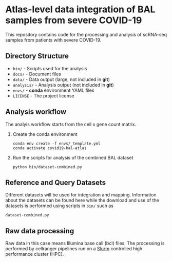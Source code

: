 # Atlas-level data integration of BAL samples from severe COVID-19

This repository contains code for the processing and analysis of scRNA-seq samples from patients with severe COVID-19.

## Directory Structure

* `bin/` - Scripts used for the analysis
* `docs/` - Document files
* `data/` - Data output (large, not included in **git**)
* `analysis/` - Analysis output (not included in **git**)
* `envs/` - **conda** environment YAML files
* `LICENSE` - The project license

## Analysis workflow

The analyis workflow starts from the cell x gene count matrix.

1. Create the conda environment
   ```
   conda env create -f envs/_template.yml
   conda activate covid19-bal-atlas
   ```
1. Run the scripts for analysis of the combined BAL dataset
   ```
   python bin/dataset-combined.py
   ```

## Reference and Query Datasets

Different datasets will be used for integration and mapping. Information about the datasets can be found here while the download and use of the datasets is performed using scripts in `bin/` such as
```
dataset-combined.py
```

## Raw data processing

Raw data in this case means Illumina base call (bcl) files. The processing is performed by cellranger pipelines run on a [Slurm](https://slurm.schedmd.com/overview.html) controlled high performance cluster (HPC).
